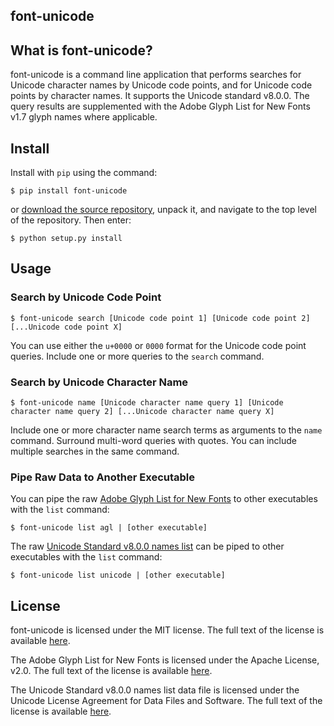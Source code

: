 ## font-unicode

## What is font-unicode? 

font-unicode is a command line application that performs searches for Unicode character names by Unicode code points, and for Unicode code points by character names.  It supports the Unicode standard v8.0.0.  The query results are supplemented with the Adobe Glyph List for New Fonts v1.7 glyph names where applicable. 

## Install

Install with `pip` using the command:

```
$ pip install font-unicode
```


or [download the source repository](https://github.com/source-foundry/font-unicode/tarball/master), unpack it, and navigate to the top level of the repository.  Then enter:


```
$ python setup.py install
```

## Usage


### Search by Unicode Code Point

```
$ font-unicode search [Unicode code point 1] [Unicode code point 2] [...Unicode code point X]
```

You can use either the `u+0000` or `0000` format for the Unicode code point queries.  Include one or more queries to the `search` command.


### Search by Unicode Character Name

```
$ font-unicode name [Unicode character name query 1] [Unicode character name query 2] [...Unicode character name query X]
```

Include one or more character name search terms as arguments to the `name` command.  Surround multi-word queries with quotes.  You can include multiple searches in the same command.


### Pipe Raw Data to Another Executable

You can pipe the raw [Adobe Glyph List for New Fonts](https://raw.githubusercontent.com/source-foundry/font-unicode/master/lib/fontunicode/glyphlist/aglfn.txt) to other executables with the `list` command:

```
$ font-unicode list agl | [other executable]
```

The raw [Unicode Standard v8.0.0 names list](https://raw.githubusercontent.com/source-foundry/font-unicode/master/lib/fontunicode/glyphlist/NamesList.txt) can be piped to other executables with the `list` command:

```
$ font-unicode list unicode | [other executable]
```


## License

font-unicode is licensed under the MIT license.  The full text of the license is available [here](https://github.com/source-foundry/font-unicode/blob/master/docs/LICENSE).

The Adobe Glyph List for New Fonts is licensed under the Apache License, v2.0.  The full text of the license is available [here](http://www.apache.org/licenses/LICENSE-2.0.html).

The Unicode Standard v8.0.0 names list data file is licensed under the Unicode License Agreement for Data Files and Software.  The full text of the license is available [here](http://www.unicode.org/copyright.html).